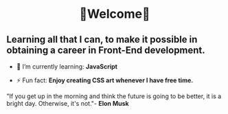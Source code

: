 <center><h1> 🦋Welcome🦋 </h1> </center>

  <h2>Learning all that I can, to make it possible in obtaining a career in Front-End development.</h2>

  - 🌱 I’m currently learning: **JavaScript**
  
  - ⚡ Fun fact: **Enjoy creating CSS art whenever I have free time.** 
  
  "If you get up in the morning and think the future is going to be better, it is a bright day. Otherwise, it's not."- **Elon Musk**
  

<!--
**JenniferSmith007/JenniferSmith007** is a ✨ _special_ ✨ repository because its `README.md` (this file) appears on your GitHub profile.

Here are some ideas to get you started:

- 🔭 I’m currently working on ...
- 🌱 I’m currently learning ...
- 👯 I’m looking to collaborate on ...
- 🤔 I’m looking for help with ...
- 💬 Ask me about ...
- 📫 How to reach me: ...
- 😄 Pronouns: ...
- ⚡ Fun fact: ...
-->
